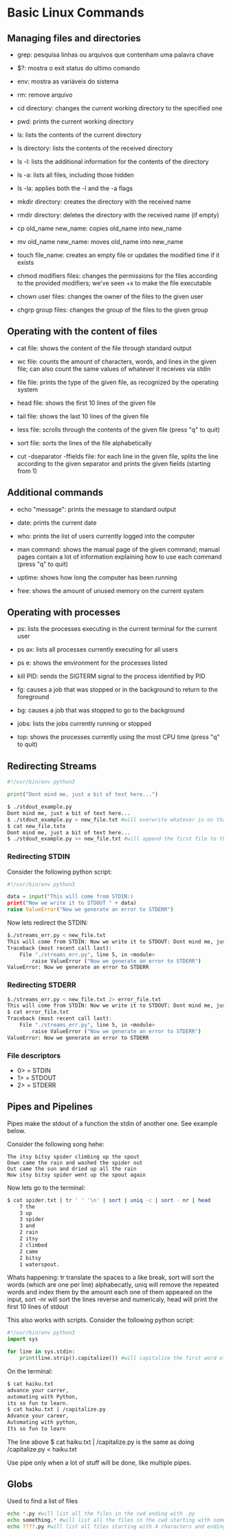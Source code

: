 # Basic Linux Commands 

## Managing files and directories

- grep: pesquisa linhas ou arquivos que contenham uma palavra chave

- $?: mostra o exit status do ultimo comando

- env: mostra as variáveis do sistema

- rm: remove arquivo

- cd directory: changes the current working directory to the specified one

- pwd: prints the current working directory

- ls: lists the contents of the current directory

- ls directory: lists the contents of the received directory  

- ls -l: lists the additional information for the contents of the directory  

- ls -a: lists all files, including those hidden  

- ls -la: applies both the -l and the -a flags  

- mkdir directory: creates the directory with the received name

- rmdir directory: deletes the directory with the received name (if empty)

- cp old_name new_name: copies old_name into new_name

- mv old_name new_name: moves old_name into new_name

- touch file_name: creates an empty file or updates the modified time if it exists

- chmod modifiers files: changes the permissions for the files according to the provided modifiers; we've seen +x to make the file executable

- chown user files: changes the owner of the files to the given user

- chgrp group files: changes the group of the files to the given group

## Operating with the content of files

- cat file: shows the content of the file through standard output

- wc file: counts the amount of characters, words, and lines in the given file; can also count the same values of whatever it receives via stdin

- file file: prints the type of the given file, as recognized by the operating system

- head file: shows the first 10 lines of the given file

- tail file: shows the last 10 lines of the given file

- less file: scrolls through the contents of the given file (press "q" to quit)

- sort file: sorts the lines of the file alphabetically

- cut -dseparator -ffields file: for each line in the given file, splits the line according to the given separator and prints the given fields (starting from 1)

## Additional commands

- echo "message": prints the message to standard output

- date: prints the current date

- who: prints the list of users currently logged into the computer

- man command: shows the manual page of the given command; manual pages contain a lot of information explaining how to use each command (press "q" to quit)

- uptime: shows how long the computer has been running

- free: shows the amount of unused memory on the current system  

## Operating with processes

- ps: lists the processes executing in the current terminal for the current user

- ps ax: lists all processes currently executing for all users  

- ps e: shows the environment for the processes listed  

- kill PID: sends the SIGTERM signal to the process identified by PID

- fg: causes a job that was stopped or in the background to return to the foreground

- bg: causes a job that was stopped to go to the background

- jobs: lists the jobs currently running or stopped


- top: shows the processes currently using the most CPU time (press "q" to quit)  

## Redirecting Streams

``` python
#!/usr/bin/env python3

print("Dont mind me, just a bit of text here...")
```

``` bash
$ ./stdout_example.py
Dont mind me, just a bit of text here... 
$ ./stdout_example.py > new_file.txt #will overwrite whatever is on that file or create a new one
$ cat new_file.txtx
Dont mind me, just a bit of text here... 
$ ./stdout_example.py >> new_file.txt #will append the first file to the second
```

### Redirecting STDIN
Consider the following python script:
``` python
#!/usr/bin/env python3

data = input("This will come from STDIN:)
print("Now we write it to STDOUT " + data)
raise ValueError("Now we generate an error to STDERR")
```

Now lets redirect the STDIN:

``` bash
$./streams_err.py < new_file.txt
This will come from STDIN: Now we write it to STDOUT: Dont mind me, just a bit of text here... 
Traceback (most recent call last):
    File "./streams_err.py", line 5, in <module>
        raise ValueError ("Now we generate an error to STDERR")
ValueError: Now we generate an error to STDERR
```

### Redirecting STDERR

``` bash
$./streams_err.py < new_file.txt 2> error_file.txt
This will come from STDIN: Now we write it to STDOUT: Dont mind me, just a bit of text here... 
$ cat error_file.txt
Traceback (most recent call last):
    File "./streams_err.py", line 5, in <module>
        raise ValueError ("Now we generate an error to STDERR")
ValueError: Now we generate an error to STDERR
```

### File descriptors

- 0> = STDIN
- 1> = STDOUT
- 2> = STDERR

## Pipes and Pipelines

Pipes make the stdout of a function the stdin of another one. See example below.

Consider the following song hehe:

```
The itsy bitsy spider climbing up the spout
Down came the rain and washed the spider out
Out came the sun and dried up all the rain
Now itsy bitsy spider went up the spout again
```

Now lets go to the terminal:
``` bash
$ cat spider.txt | tr ' ' '\n' | sort | uniq -c | sort - nr | head
    7 the
    3 up
    3 spider
    3 and
    2 rain
    2 itsy
    2 climbed
    2 came
    2 bitsy
    1 waterspout.
```

Whats happening: tr translate the spaces to a like break, sort will sort the words (which are one per line) alphabecatly, uniq will remove the repeated words and index them by the amount each one of them appeared on the input, sort -nr will sort the lines reverse and numericaly, head will print the first 10 lines of stdout

This also works with scripts. Consider the following python script:

``` python
#!/usr/bin/env python3
import sys

for line in sys.stdin:
    print(line.strip().capitalize()) #will capitalize the first word of each row
```

On the terminal:

``` bash
$ cat haiku.txt
advance your carrer,
automating with Python,
its so fun to learn.
$ cat haiku.txt | /capitalize.py
Advance your career, 
Automating with python,
Its so fun to learn
```

The line above $ cat haiku.txt | /capitalize.py is the same as doing /capitalize.py < haiku.txt

Use pipe only when a lot of stuff will be done, like multiple pipes.

## Globs

Used to find a list of files 

``` bash
echo *.py #will list all the files in the cwd ending with .py
echo something.* #will list all the files in the cwd starting with something
echo ????.py #will list all files starting with 4 characters and ending with .py
```